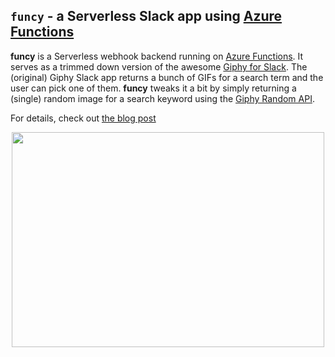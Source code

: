 ## `funcy` - a Serverless Slack app using [Azure Functions](https://azure.microsoft.com/services/functions/?WT.mc_id=data-0000-abhishgu)

**funcy** is a Serverless webhook backend running on [Azure Functions](https://azure.microsoft.com/services/functions/?WT.mc_id=data-0000-abhishgu). It serves as a trimmed down version of the awesome [Giphy for Slack](https://get.slack.help/hc/en-us/articles/204714258-Giphy-for-Slack). The (original) Giphy Slack app returns a bunch of GIFs for a search term and the user can pick one of them. **funcy** tweaks it a bit by simply returning a (single) random image for a search keyword using the [Giphy Random API](https://developers.giphy.com/docs/#operation--gifs-random-get).

For details, check out [the blog post](https://dev.to/azure/funcy-a-serverless-slack-app-using-azure-functions-4m84)

<p align="center">
  <img width="500" height="344" src="https://media1.giphy.com/media/MGdfeiKtEiEPS/giphy-downsized.gif">
</p>